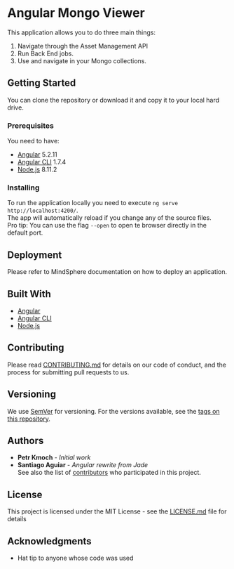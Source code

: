 # Angular Mongo Viewer

This application allows you to do three main things:
1. Navigate through the Asset Management API
2. Run Back End jobs.
3. Use and navigate in your Mongo collections. 

## Getting Started

You can clone the repository or download it and copy it to your local hard drive. 

### Prerequisites

You need to have:
* [Angular](https://angular.io/) 5.2.11
* [Angular CLI](https://cli.angular.io/) 1.7.4
* [Node.js](https://nodejs.org/en/) 8.11.2

### Installing

To run the application locally you need to execute `ng serve` `http://localhost:4200/`. 
<br>The app will automatically reload if you change any of the source files.
<br>Pro tip: You can use the flag `--open` to open te browser directly in the default port. 

## Deployment

Please refer to MindSphere documentation on how to deploy an application. 

## Built With

* [Angular](https://angular.io/) 
* [Angular CLI](https://cli.angular.io/)
* [Node.js](https://nodejs.org/en/)

## Contributing

Please read [CONTRIBUTING.md](https://gist.github.com/PurpleBooth/b24679402957c63ec426) for details on our code of conduct, and the process for submitting pull requests to us.

## Versioning

We use [SemVer](http://semver.org/) for versioning. For the versions available, see the [tags on this repository](https://github.com/your/project/tags). 

## Authors

* **Petr Kmoch** - *Initial work*
* **Santiago Aguiar** - *Angular rewrite from Jade* 
<br>See also the list of [contributors](https://github.com/saguiarcz/angular-mongo-viewer/graphs/contributors) who participated in this project.

## License

This project is licensed under the MIT License - see the [LICENSE.md](LICENSE.md) file for details

## Acknowledgments

* Hat tip to anyone whose code was used

